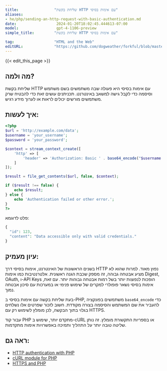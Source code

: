 ```yaml
---
title:                "שליחת בקשת HTTP עם אימות בסיסי"
aliases:
- he/php/sending-an-http-request-with-basic-authentication.md
date:                  2024-01-20T18:02:45.444613-07:00
model:                 gpt-4-1106-preview
simple_title:         "שליחת בקשת HTTP עם אימות בסיסי"

tag:                  "HTML and the Web"
editURL:              "https://github.com/dogweather/forkful/blob/master/content/he/php/sending-an-http-request-with-basic-authentication.md"
---
```


{{< edit_this_page >}}

## מה ולמה?
שליחת בקשת HTTP עם אימות בסיסי היא פעולה שבה משתמשים בשם משתמש וסיסמה כדי לקבל גישה למשאב באינטרנט. תכניתנים עושים זאת כדי להבטיח שרק משתמשים מורשים יכולים לראות או לערוך מידע רגיש.

## איך לעשות:
```PHP
<?php
$url = 'http://example.com/data';
$username = 'your_username';
$password = 'your_password';

$context = stream_context_create([
    'http' => [
        'header' => 'Authorization: Basic ' . base64_encode("$username:$password")
    ]
]);

$result = file_get_contents($url, false, $context);

if ($result !== false) {
    echo $result;
} else {
    echo 'Authentication failed or other error.';
}
?>
```

פלט לדוגמא:
```PHP
{
  "id": 123,
  "content": "Data accessible only with valid credentials."
}
```

## עיון מעמיק:
בשנים הראשונות של האינטרנט, אימות בסיסי דרך HTTP נפוץ מאוד. למרות שהוא לא מציע אבטחה גבוהה, זה מספק שכבת הגנה ראשונית. אלטרנטיבות כמו אימות Digest, OAuth, ו-API Keys הופכות לנפוצות יותר בשל רמות אבטחה גבוהות יותר. עם זאת, אימות בסיסי נשאר פופולרי למקרים של שימוש פנימי או במערכות עם סיכון אבטחה נמוך.

בעת שליחת בקשה עם אימות בסיסי ב-PHP, משתמשים בפונקציה `base64_encode` כדי להעביר את שם המשתמש והסיסמה בצורה מקודדת. חשוב לזכור שפרטים אלו נשלחים בגלוי בתוך הבקשה, לכן מומלץ לשימוש רק עם HTTPS.

עבור קוד PHP מתקדם יותר, שימוש ב-cURL או בספריות התקשורת מומלץ. זה נותן שליטה טובה יותר על התהליך ותמיכה באפשרויות אימות מתקדמות.

## ראה גם:
- [HTTP authentication with PHP](https://www.php.net/manual/en/features.http-auth.php)
- [cURL module for PHP](https://www.php.net/manual/en/book.curl.php)
- [HTTPS and PHP](https://www.php.net/manual/en/context.ssl.php)
